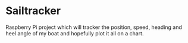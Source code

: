 # Sailtracker
Raspberry Pi project which will tracker the position, speed, heading and heel angle of my boat and hopefully plot it all on a chart.
